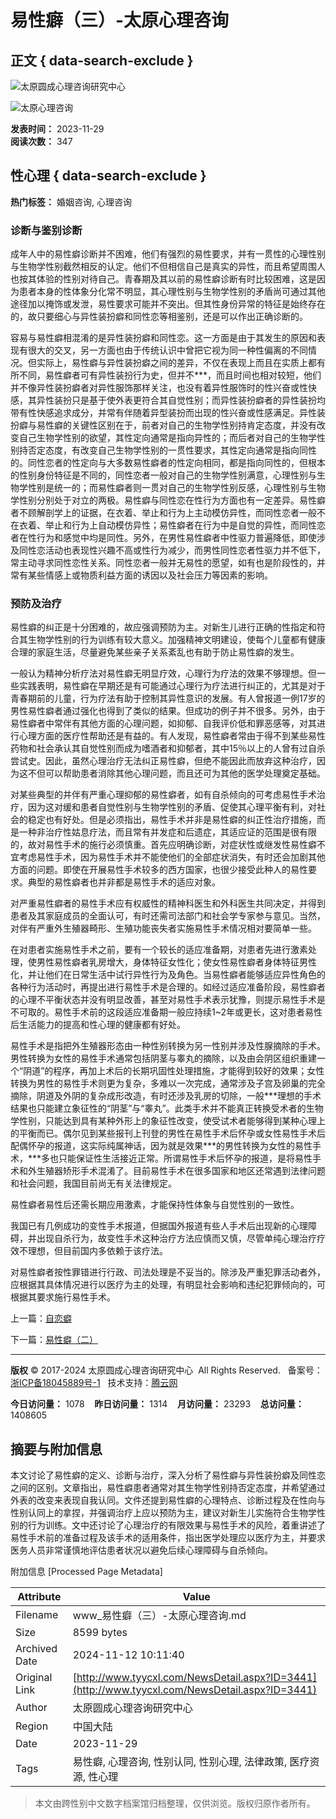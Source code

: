 # 易性癖（三）-太原心理咨询

## 正文 { data-search-exclude }


![太原圆成心理咨询研究中心](upload/img/20190701084752.png)

![太原心理咨询](upload/img/20170626091215.gif)

**发表时间：** 2023-11-29  
**阅读次数：** 347  

## 性心理 { data-search-exclude }

**热门标签：** 婚姻咨询, 心理咨询

### 诊断与鉴别诊断

成年人中的易性癖诊断并不困难，他们有强烈的易性要求，并有一贯性的心理性别与生物学性别截然相反的认定。他们不但相信自己是真实的异性，而且希望周围人也按其体验的性别对待自己。青春期及其以前的易性癖诊断有时比较困难，这是因为患者本身的性体象分化常不明显，其心理性别与生物学性别的矛盾尚可通过其他途径加以掩饰或发泄，易性要求可能并不突出。但其性身份异常的特征是始终存在的，故只要细心与异性装扮癖和同性恋等相鉴别，还是可以作出正确诊断的。

容易与易性癖相混淆的是异性装扮癖和同性恋。这一方面是由于其发生的原因和表现有很大的交叉，另一方面也由于传统认识中曾把它视为同一种性偏离的不同情况。但实际上，易性癖与异性装扮癖之间的差异，不仅在表现上而且在实质上都有所不同，易性癖者可有异性装扮行为史，但并不\*\*\*，而且时间也相对较短，他们并不像异性装扮癖者对异性服饰那样关注，也没有着异性服饰时的性兴奋或性快感，其异性装扮只是基于使外表更符合其自觉性别；而异性装扮癖者的异性装扮均带有性快感追求成分，并常有伴随着异型装扮而出现的性兴奋或性感满足。异性装扮癖与易性癖的关键性区别在于，前者对自己的生物学性别持肯定态度，并没有改变自己生物学性别的欲望，其性定向通常是指向异性的；而后者对自己的生物学性别持否定态度，有改变自己生物学性别的一贯性要求，其性定向通常是指向同性的。同性恋者的性定向与大多数易性癖者的性定向相同，都是指向同性的，但根本的性别身份特征是不同的，同性恋者一般对自己的生物学性别满意，心理性别与生物学性别是统一的；而易性癖者则一贯对自己的生物学性别反感，心理性别与生物学性别分别处于对立的两极。易性癖与同性恋在性行为方面也有一定差异。易性癖者不顾解剖学上的证据，在衣着、举止和行为上主动模仿异性，而同性恋者一般不在衣着、举止和行为上自动模仿异性；易性癖者在行为中是自觉的异性，而同性恋者在性行为和感觉中均是同性。另外，在男性易性癖者中性驱力普遍降低，即使涉及同性恋活动也表现性兴趣不高或性行为减少，而男性同性恋者性驱力并不低下，常主动寻求同性恋性关系。同性恋者一般并无易性的愿望，如有也是阶段性的，并常有某些情感上或物质利益方面的诱因以及社会压力等因素的影响。

### 预防及治疗

易性癖的纠正是十分困难的，故应强调预防为主。对新生儿进行正确的性指定和符合其生物学性别的行为训练有较大意义。加强精神文明建设，使每个儿童都有健康合理的家庭生活，尽量避免某些亲子关系紊乱也有助于防止易性癖的发生。

一般认为精神分析疗法对易性癖无明显疗效，心理行为疗法的效果不够理想。但一些实践表明，易性癖在早期还是有可能通过心理行为疗法进行纠正的，尤其是对于青春期前的儿童，行为疗法有助于控制其异性意识的发展。有人曾报道一例17岁的男性易性癖者通过强化也得到了类似的结果。但成功的例子并不很多。另外，由于易性癖者中常伴有其他方面的心理问题，如抑郁、自我评价低和罪恶感等，对其进行心理方面的医疗性帮助还是有益的。有人发现，易性癖者常由于得不到某些易性药物和社会承认其自觉性别而成为嗜酒者和抑郁者，其中15％以上的人曾有过自杀尝试史。因此，虽然心理治疗无法纠正易性癖，但绝不能因此而放弃这种治疗，因为这不但可以帮助患者消除其他心理问题，而且还可为其他的医学处理奠定基础。

对某些典型的并伴有严重心理抑郁的易性癖者，如有自杀倾向的可考虑易性手术治疗，因为这对缓和患者自觉性别与生物学性别的矛盾、促使其心理平衡有利，对社会的稳定也有好处。但是必须指出，易性手术并非是易性癖的纠正性治疗措施，而是一种非治疗性姑息疗法，而且常有并发症和后遗症，其适应证的范围是很有限的，故对易性手术的施行必须慎重。首先应明确诊断，对症状性或继发性易性癖不宜考虑易性手术，因为易性手术并不能使他们的全部症状消失，有时还会加剧其他方面的问题。即使在开展易性手术较多的西方国家，也很少接受此种人的易性要求。典型的易性癖者也并非都是易性手术的适应对象。

对严重易性癖者的易性手术应有权威性的精神科医生和外科医生共同决定，并得到患者及其家庭成员的全面认可，有时还需司法部门和社会学专家参与意见。当然，对伴有严重外生殖器畸形、生殖功能丧失者实施易性手术情况相对要简单一些。

在对患者实施易性手术之前，要有一个较长的适应准备期，对患者先进行激素处理，使男性易性癖者乳房增大，身体特征女性化；使女性易性癖者身体特征男性化，并让他们在日常生活中试行异性行为及角色。当易性癖者能够适应异性角色的各种行为活动时，再提出进行易性手术是合理的。如经过适应准备阶段，易性癖者的心理不平衡状态并没有明显改善，甚至对易性手术表示犹豫，则提示易性手术是不可取的。易性手术前的这段适应准备期一般应持续1~2年或更长，这对患者易性后生活能力的提高和性心理的健康都有好处。

易性手术是指把外生殖器形态由一种性别转换为另一性别并涉及性腺摘除的手术。男性转换为女性的易性手术通常包括阴茎与睾丸的摘除，以及由会阴区组织重建一个“阴道”的程序，再加上术后的长期巩固性处理措施，才能得到较好的效果；女性转换为男性的易性手术则更为复杂，多难以一次完成，通常涉及子宫及卵巢的完全摘除，阴道及外阴的复杂成形改造，有时还涉及乳房的切除，一般\*\*\*理想的手术结果也只能建立象征性的“阴茎”与“睾丸”。此类手术并不能真正转换受术者的生物学性别，只能达到具有某种外形上的象征性改变，使受试术者能够得到某种心理上的平衡而已。偶尔见到某些报刊上刊登的男性在易性手术后怀孕或女性易性手术后配偶怀孕的报道，这实际纯属神话，因为就是效果\*\*\*的男性转换为女性的易性手术，\*\*\*多也只能保证性生活接近正常。所谓易性手术后怀孕的报道，是将易性手术和外生殖器矫形手术混淆了。目前易性手术在很多国家和地区还常遇到法律问题和社会问题，我国目前尚无有关法律规定。

易性癖者易性后还需长期应用激素，才能保持性体象与自觉性别的一致性。

我国已有几例成功的变性手术报道，但据国外报道有些人手术后出现新的心理障碍，并出现自杀行为，故变性手术这种治疗方法应慎而又慎，尽管单纯心理治疗疗效不理想，但目前国内多依赖于该疗法。

对易性癖者按性罪错进行行政、司法处理是不妥当的。除涉及严重犯罪活动者外，应根据其具体情况进行以医疗为主的处理，有明显社会影响和违纪犯罪倾向的，可根据其要求施行易性手术。

上一篇：[自恋癖](NewsDetail.aspx?ID=3442)

下一篇：[易性癖（二）](NewsDetail.aspx?ID=3437)

---

**版权** © 2017-2024 太原圆成心理咨询研究中心  All Rights Reserved.   备案号：[浙ICP备18045889号-1](http://www.beian.miit.gov.cn/)   技术支持：[腾云网](http://www.400301.com/ "腾云网")  

**今日访问量：** 1078    **昨日访问量：** 1314    **月访问量：** 23293    **总访问量：** 1408605  

## 摘要与附加信息

<!-- tcd_abstract -->
本文讨论了易性癖的定义、诊断与治疗，深入分析了易性癖与异性装扮癖及同性恋之间的区别。文章指出，易性癖患者通常对其生物学性别持否定态度，并希望通过外表的改变来表现自我认同。文件还提到易性癖的心理特点、诊断过程及在性向与性别认同上的拿捏，并强调治疗上应以预防为主，建议对新生儿实施符合生物学性别的行为训练。文中还讨论了心理治疗的有限效果与易性手术的风险，着重讲述了易性手术前的准备过程及该手术的适用条件，指出医学处理应以医疗为主，并要求医务人员非常谨慎地评估患者状况以避免后续心理障碍与自杀倾向。
<!-- tcd_abstract_end -->

附加信息 [Processed Page Metadata]

| Attribute       | Value                                  |
|-----------------|----------------------------------------|
| Filename        | www_易性癖（三）-太原心理咨询.md                             |
| Size            | 8599 bytes                           |
| Archived Date   | 2024-11-12 10:11:40                             |
| Original Link   | [http://www.tyycxl.com/NewsDetail.aspx?ID=3441](http://www.tyycxl.com/NewsDetail.aspx?ID=3441)                       |
| Author          | 太原圆成心理咨询研究中心                               |
| Region          | 中国大陆                               |
| Date            | 2023-11-29                                 |
| Tags            | 易性癖, 心理咨询, 性别认同, 性别心理, 法律政策, 医疗资源, 性心理                                 |
>
> 本文由跨性别中文数字档案馆归档整理，仅供浏览。版权归原作者所有。
>